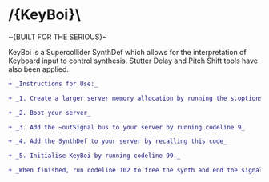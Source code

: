 # /{KeyBoi}\

~{BUILT FOR THE SERIOUS}~

KeyBoi is a Supercollider SynthDef which allows for the interpretation of Keyboard input to control synthesis. Stutter Delay and  Pitch Shift tools have also been applied.

```diff
+ _Instructions for Use:_

+ _1. Create a larger server memory allocation by running the s.options code line (4)._

+ _2. Boot your server_

+ _3. Add the ~outSignal bus to your server by running codeline 9_

+ _4. Add the SynthDef to your server by recalling this code_

+ _5. Initialise KeyBoi by running codeline 99._

+ _When finished, run codeline 102 to free the synth and end the signal processing._

```


